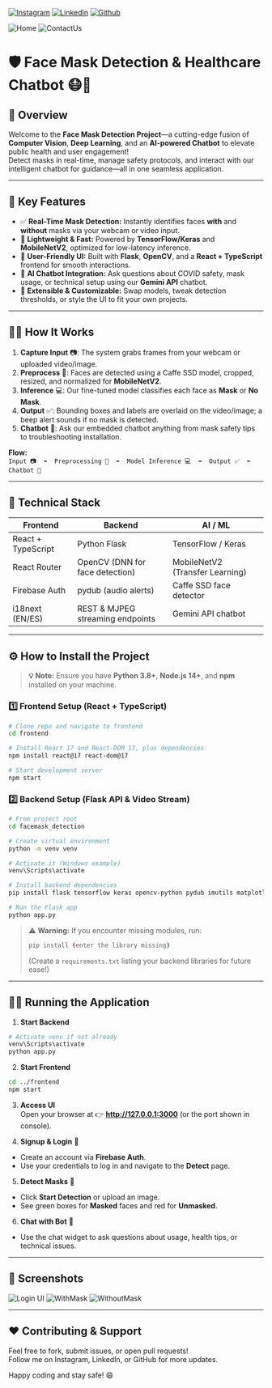 <!-- social media connecting shield -->

[![Instagram][instagram-shield]][instagram-url]
[![LinkedIn][linkedin-shield]][linkedin-url]
[![Github][github-shield]][github-url]

![Home](https://github.com/sJalui/Face-Mask-Detector/blob/main/images/frontpg.png?raw=true)
![ContactUs](https://github.com/sJalui/Face-Mask-Detector/blob/main/images/contactus.png?raw=true)

# 🛡️ Face Mask Detection & Healthcare Chatbot 😷🤖

## 🚀 Overview

Welcome to the **Face Mask Detection Project**—a cutting-edge fusion of **Computer Vision**, **Deep Learning**, and an **AI-powered Chatbot** to elevate public health and user engagement!  
Detect masks in real-time, manage safety protocols, and interact with our intelligent chatbot for guidance—all in one seamless application.

---

<!-- Social Media Links -->
[instagram-url]: https://www.instagram.com/s_jalui  
[linkedin-url]: https://in.linkedin.com/in/shubh-jalui-1923b1259  
[github-url]: https://www.github.com/sJalui  

[instagram-shield]: https://img.shields.io/badge/-Instagram-black.svg?style=flat-square&logo=instagram&color=555&logoColor=white  
[linkedin-shield]: https://img.shields.io/badge/-LinkedIn-black.svg?style=flat-square&logo=linkedin&colorB=555  
[github-shield]: https://img.shields.io/badge/-Github-black.svg?style=flat-square&logo=github&color=555&logoColor=white

## 🌟 Key Features

- ✅ **Real-Time Mask Detection:** Instantly identifies faces **with** and **without** masks via your webcam or video input.
- 🚀 **Lightweight & Fast:** Powered by **TensorFlow/Keras** and **MobileNetV2**, optimized for low-latency inference.
- 🎨 **User-Friendly UI:** Built with **Flask**, **OpenCV**, and a **React + TypeScript** frontend for smooth interactions.
- 🤖 **AI Chatbot Integration:** Ask questions about COVID safety, mask usage, or technical setup using our **Gemini API** chatbot.
- 🔧 **Extensible & Customizable:** Swap models, tweak detection thresholds, or style the UI to fit your own projects.

---

## 🧑‍💻 How It Works

1. **Capture Input** 📷: The system grabs frames from your webcam or uploaded video/image.
2. **Preprocess** 🔄: Faces are detected using a Caffe SSD model, cropped, resized, and normalized for **MobileNetV2**.
3. **Inference** 💻: Our fine-tuned model classifies each face as **Mask** or **No Mask**.
4. **Output** ✅: Bounding boxes and labels are overlaid on the video/image; a beep alert sounds if no mask is detected.
5. **Chatbot** 💬: Ask our embedded chatbot anything from mask safety tips to troubleshooting installation.

**Flow:**  
`Input 📷  ➡️  Preprocessing 🔄  ➡️  Model Inference 💻  ➡️  Output ✅  ➡️  Chatbot 🤖`

---

## 🔧 Technical Stack

| Frontend                       | Backend                         | AI / ML                         |
|--------------------------------|----------------------------------|---------------------------------|
| React + TypeScript             | Python Flask                     | TensorFlow / Keras              |
| React Router                   | OpenCV (DNN for face detection)  | MobileNetV2 (Transfer Learning) |
| Firebase Auth                  | pydub (audio alerts)             | Caffe SSD face detector         |
| i18next (EN/ES)                | REST & MJPEG streaming endpoints | Gemini API chatbot              |

---

## ⚙️ How to Install the Project

> **💡 Note:** Ensure you have **Python 3.8+**, **Node.js 14+**, and **npm** installed on your machine.

### 1️⃣ Frontend Setup (React + TypeScript)
```bash
# Clone repo and navigate to frontend
cd frontend

# Install React 17 and React-DOM 17, plus dependencies
npm install react@17 react-dom@17

# Start development server
npm start
```

### 2️⃣ Backend Setup (Flask API & Video Stream)
```bash
# From project root
cd facemask_detection

# Create virtual environment
python -m venv venv

# Activate it (Windows example)
venv\Scripts\activate

# Install backend dependencies
pip install flask tensorflow keras opencv-python pydub imutils matplotlib

# Run the Flask app
python app.py
```
> ⚠️ **Warning:** If you encounter missing modules, run:
> ```bash
> pip install (enter the library missing)
> ```
> (Create a `requirements.txt` listing your backend libraries for future ease!)

---

## 🏃‍♂️ Running the Application

1. **Start Backend**  
```bash
# Activate venv if not already
venv\Scripts\activate  
python app.py
```
2. **Start Frontend**  
```bash
cd ../frontend
npm start
```
3. **Access UI**  
Open your browser at 👉 **http://127.0.0.1:3000** (or the port shown in console).

4. **Signup & Login** 🔐  
- Create an account via **Firebase Auth**.  
- Use your credentials to log in and navigate to the **Detect** page.

5. **Detect Masks** 🎥  
- Click **Start Detection** or upload an image.  
- See green boxes for **Masked** faces and red for **Unmasked**.  

6. **Chat with Bot** 🤖  
- Use the chat widget to ask questions about usage, health tips, or technical issues.

---

## 📸 Screenshots

![Login UI](https://github.com/sJalui/Face-Mask-Detector/blob/main/images/login.png?raw=true)
![WithMask](https://github.com/sJalui/Face-Mask-Detector/blob/main/images/w_mask.png?raw=true)
![WithoutMask](https://github.com/sJalui/Face-Mask-Detector/blob/main/images/wo_mask.png?raw=true)

---

## ❤️ Contributing & Support

Feel free to fork, submit issues, or open pull requests!  
Follow me on Instagram, LinkedIn, or GitHub for more updates.  

Happy coding and stay safe! 😄

